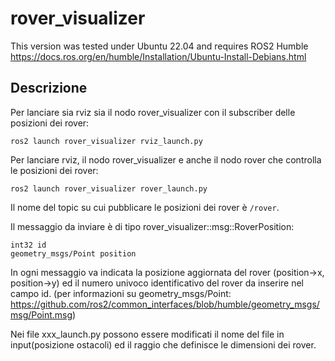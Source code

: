 # rover_visualizer

This version was tested under Ubuntu 22.04 and requires ROS2 Humble <https://docs.ros.org/en/humble/Installation/Ubuntu-Install-Debians.html>

## Descrizione

Per lanciare sia rviz sia il nodo rover_visualizer con il subscriber delle posizioni dei rover:
```
ros2 launch rover_visualizer rviz_launch.py
```

Per lanciare rviz, il nodo rover_visualizer e anche il nodo rover che controlla le posizioni dei rover:
```
ros2 launch rover_visualizer rover_launch.py 
```

Il nome del topic su cui pubblicare le posizioni dei rover è  ```/rover```.

Il messaggio da inviare è di tipo rover_visualizer::msg::RoverPosition:
```
int32 id
geometry_msgs/Point position
```
In ogni messaggio va indicata la posizione aggiornata del rover (position->x, position->y) ed il numero univoco identificativo del rover da inserire nel campo id. (per informazioni su geometry_msgs/Point: https://github.com/ros2/common_interfaces/blob/humble/geometry_msgs/msg/Point.msg)

Nei file xxx_launch.py possono essere modificati il nome del file in input(posizione ostacoli) ed il raggio che definisce le dimensioni dei rover.
